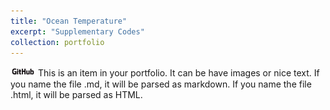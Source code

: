 ```yaml
---
title: "Ocean Temperature"
excerpt: "Supplementary Codes"
collection: portfolio
---
```

[<img alt="alt_text" width="40px" src="images/GitHub_Logo.png" />](https://github.com/geostatistech/multiple-advections)
This is an item in your portfolio. It can be have images or nice text. If you name the file .md, it will be parsed as markdown. If you name the file .html, it will be parsed as HTML. 
